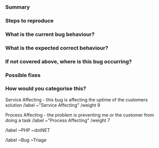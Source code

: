 <!--- THIS TEMPLATE IS TO BE USED FOR BUG REPORTS -->

### Summary <!--Summarise the bug encountered concisely -->



### Steps to reproduce <!-- How do you reproduce the issue - this is very important. If possible add screenshots to help explain the problem -->



### What is the current bug behaviour? <!-- What actually happens -->



### What is the expected correct behaviour? <!-- What should be happening instead -->



### If not covered above, where is this bug occurring? <!-- Please give the location/page this where it can be found/seen -->



### Possible fixes <!-- If you can, link to the code that might be causing the problem, or thoughts on what it may be to aid triage -->



### How would you categorise this? <!--- Delete as appropriate -->

Service Affecting - this bug is affecting the uptime of the customers solution 
/label ~"Service Affecting" 
/weight 9

Process Affecting - the problem is preventing me or the customer from doing a task 
/label ~"Process Affecting" 
/weight 7

<!--- Set Team label - Delete as appropriate -->
/label ~PHP ~dotNET

<!--- Set necessary labels - don't remove -->
/label ~Bug ~Triage 
